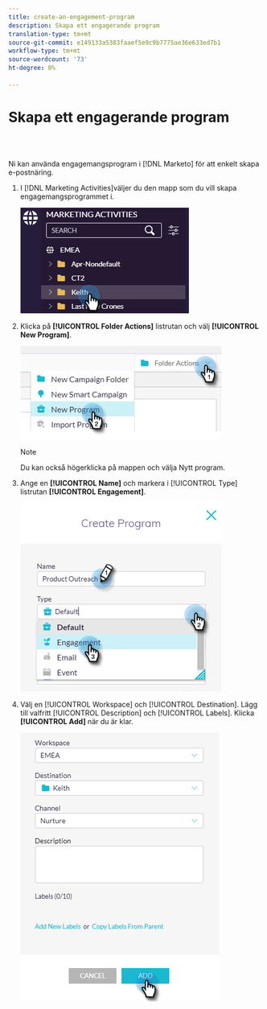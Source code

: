 ```yaml
---
title: create-an-engagement-program
description: Skapa ett engagerande program
translation-type: tm+mt
source-git-commit: e149133a5383faaef5e9c9b7775ae36e633ed7b1
workflow-type: tm+mt
source-wordcount: '73'
ht-degree: 0%

---
```



# Skapa ett engagerande program

<br> 

Ni kan använda engagemangsprogram i [!DNL Marketo] för att enkelt skapa e-postnäring.

1. I [!DNL Marketing Activities]väljer du den mapp som du vill skapa engagemangsprogrammet i.

   ![Bild ett](/help/sky/assets/engagement-programs/create-an-engagement-program/create-an-engagement-program-1.png)

1. Klicka på **[!UICONTROL Folder Actions]** listrutan och välj **[!UICONTROL New Program]**.

   ![Bild två](/help/sky/assets/engagement-programs/create-an-engagement-program/create-an-engagement-program-2.png)

   >[!NOTE]
   >
   >Du kan också högerklicka på mappen och välja Nytt program.

1. Ange en **[!UICONTROL Name]** och markera i [!UICONTROL Type] listrutan **[!UICONTROL Engagement]**.

   ![Bild tre](/help/sky/assets/engagement-programs/create-an-engagement-program/create-an-engagement-program-3.png)

1. Välj en [!UICONTROL Workspace] och [!UICONTROL Destination]. Lägg till valfritt [!UICONTROL Description] och [!UICONTROL Labels]. Klicka **[!UICONTROL Add]** när du är klar.

   ![Bild fyra](/help/sky/assets/engagement-programs/create-an-engagement-program/create-an-engagement-program-4.png)

